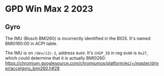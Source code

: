 # GPD Win Max 2 2023

## Gyro

The IMU (Bosch BMI260) is incorrectly identified in the BIOS. It's named BMI0160:00 in ACPI table.

The IMU is on `/dev/i2c-2`, address `0x69`. It's `CHIP_ID` in reg `0x00` is `0x27`, which could determine that it is actually BMI0260: https://chromium.googlesource.com/chromiumos/platform/ec/+/master/driver/accelgyro_bmi260.h#28
